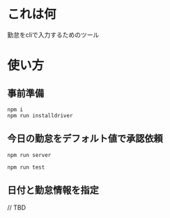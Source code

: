 # これは何
勤怠をcliで入力するためのツール

# 使い方
## 事前準備
```
npm i
npm run installdriver
```

## 今日の勤怠をデフォルト値で承認依頼
```
npm run server
```

```
npm run test
```

## 日付と勤怠情報を指定
// TBD
